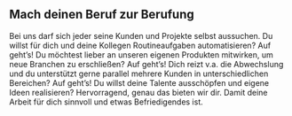 ## Mach deinen Beruf zur Berufung

Bei uns darf sich jeder seine Kunden und Projekte selbst aussuchen. Du willst für dich und deine Kollegen Routineaufgaben automatisieren? Auf geht’s! Du möchtest lieber an unseren eigenen Produkten mitwirken, um neue Branchen zu erschließen? Auf geht’s! Dich reizt v.a. die Abwechslung und du unterstützt gerne parallel mehrere Kunden in unterschiedlichen Bereichen? Auf geht’s! Du willst deine Talente ausschöpfen und eigene Ideen realisieren? Hervorragend, genau das bieten wir dir. Damit deine Arbeit für dich sinnvoll und etwas Befriedigendes ist.

